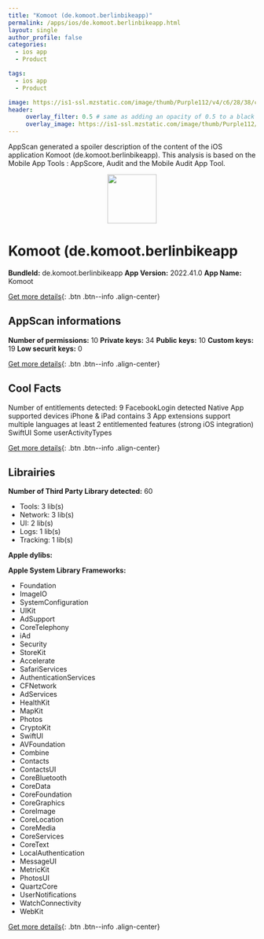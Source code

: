 ```yaml
---
title: "Komoot (de.komoot.berlinbikeapp)"
permalink: /apps/ios/de.komoot.berlinbikeapp.html
layout: single
author_profile: false
categories: 
  - ios app 
  - Product 

tags: 
  - ios app 
  - Product 

image: https://is1-ssl.mzstatic.com/image/thumb/Purple112/v4/c6/28/38/c628388a-e126-1a97-d085-148435eb4b1a/AppIcon-1x_U007emarketing-0-7-0-85-220.png/512x512bb.jpg
header: 
     overlay_filter: 0.5 # same as adding an opacity of 0.5 to a black background
     overlay_image: https://is1-ssl.mzstatic.com/image/thumb/Purple112/v4/c6/28/38/c628388a-e126-1a97-d085-148435eb4b1a/AppIcon-1x_U007emarketing-0-7-0-85-220.png/512x512bb.jpg
---
```

AppScan generated a spoiler description of the content of the iOS application Komoot (de.komoot.berlinbikeapp). This analysis is based on the Mobile App Tools : AppScore, Audit and the Mobile Audit App Tool.

  
  
<div style="text-align: center;"><img src="https://is1-ssl.mzstatic.com/image/thumb/Purple112/v4/c6/28/38/c628388a-e126-1a97-d085-148435eb4b1a/AppIcon-1x_U007emarketing-0-7-0-85-220.png/512x512bb.jpg" width="100" height="100"></div>  
  
# Komoot (de.komoot.berlinbikeapp

**BundleId:** de.komoot.berlinbikeapp
**App Version:** 2022.41.0
**App Name:** Komoot


[Get more details](/pricing.html){: .btn .btn--info .align-center}  
  
## AppScan informations 

**Number of permissions:** 10
**Private keys:** 34
**Public keys:** 10
**Custom keys:** 19
**Low securit keys:** 0
  
[Get more details](/pricing.html){: .btn .btn--info .align-center}

## Cool Facts

Number of entitlements detected: 9
FacebookLogin detected
Native App
supported devices iPhone & iPad
contains 3 App extensions
support multiple languages
at least 2 entitlemented features (strong iOS integration)
SwiftUI
Some userActivityTypes
  
[Get more details](/pricing.html){: .btn .btn--info .align-center}

## Librairies 
**Number of Third Party Library detected:** 60
- Tools: 3 lib(s)
- Network: 3 lib(s)
- UI: 2 lib(s)
- Logs: 1 lib(s)
- Tracking: 1 lib(s)

**Apple dylibs:**


**Apple System Library Frameworks:**
- Foundation
- ImageIO
- SystemConfiguration
- UIKit
- AdSupport
- CoreTelephony
- iAd
- Security
- StoreKit
- Accelerate
- SafariServices
- AuthenticationServices
- CFNetwork
- AdServices
- HealthKit
- MapKit
- Photos
- CryptoKit
- SwiftUI
- AVFoundation
- Combine
- Contacts
- ContactsUI
- CoreBluetooth
- CoreData
- CoreFoundation
- CoreGraphics
- CoreImage
- CoreLocation
- CoreMedia
- CoreServices
- CoreText
- LocalAuthentication
- MessageUI
- MetricKit
- PhotosUI
- QuartzCore
- UserNotifications
- WatchConnectivity
- WebKit


  
[Get more details](/pricing.html){: .btn .btn--info .align-center}

